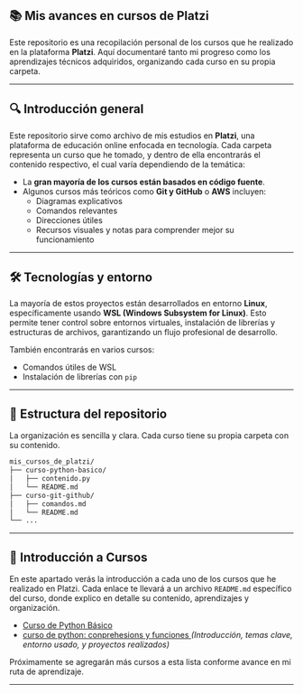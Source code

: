 ## 📚 Mis avances en cursos de Platzi

Este repositorio es una recopilación personal de los cursos que he realizado en la plataforma **Platzi**. Aquí documentaré tanto mi progreso como los aprendizajes técnicos adquiridos, organizando cada curso en su propia carpeta.

---

## 🔍 Introducción general

Este repositorio sirve como archivo de mis estudios en **Platzi**, una plataforma de educación online enfocada en tecnología. Cada carpeta representa un curso que he tomado, y dentro de ella encontrarás el contenido respectivo, el cual varía dependiendo de la temática:

- La **gran mayoría de los cursos están basados en código fuente**.
- Algunos cursos más teóricos como **Git y GitHub** o **AWS** incluyen:
    - Diagramas explicativos
    - Comandos relevantes
    - Direcciones útiles
    - Recursos visuales y notas para comprender mejor su funcionamiento

---

## 🛠️ Tecnologías y entorno

La mayoría de estos proyectos están desarrollados en entorno **Linux**, específicamente usando **WSL (Windows Subsystem for Linux)**. Esto permite tener control sobre entornos virtuales, instalación de librerías y estructuras de archivos, garantizando un flujo profesional de desarrollo.

También encontrarás en varios cursos:

- Comandos útiles de WSL
- Instalación de librerías con `pip`

---

## 📁 Estructura del repositorio

La organización es sencilla y clara. Cada curso tiene su propia carpeta con su contenido.

```bash
mis_cursos_de_platzi/
├── curso-python-basico/
│   ├── contenido.py
│   └── README.md
├── curso-git-github/
│   ├── comandos.md
│   └── README.md  
└── ...
```

---

## 🚀 Introducción a Cursos

En este apartado verás la introducción a cada uno de los cursos que he realizado en Platzi. Cada enlace te llevará a un archivo `README.md` específico del curso, donde explico en detalle su contenido, aprendizajes y organización.

- [Curso de Python Básico](./curso_de_python/README.md)  
- [curso de python: conprehesions y funciones ](./Curso_Python_Comprehensions_Funciones_Manejo_de_Errores/README.md) 
  _(Introducción, temas clave, entorno usado, y proyectos realizados)_

Próximamente se agregarán más cursos a esta lista conforme avance en mi ruta de aprendizaje.

---

